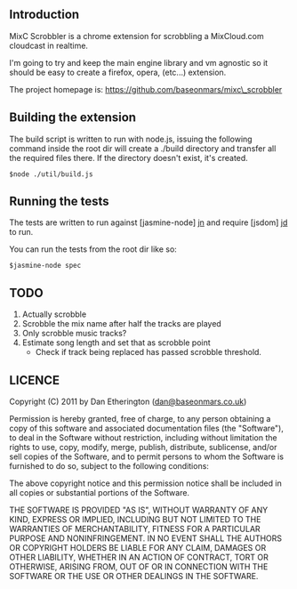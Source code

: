 Introduction
------------

MixC Scrobbler is a chrome extension for scrobbling a MixCloud.com cloudcast in realtime.

I'm going to try and keep the main engine library and vm agnostic so it should be 
easy to create a firefox, opera, (etc...) extension.

The project homepage is: https://github.com/baseonmars/mixc\_scrobbler

Building the extension
----------------------

The build script is written to run with node.js, issuing the following command inside the
root dir will create a ./build directory and transfer all the required files there. If the
directory doesn't exist, it's created.

	$node ./util/build.js

Running the tests
-----------------

The tests are written to run against [jasmine-node] [jn] and require [jsdom] [jd] to run.

  [jn]: https://github.com/mhevery/jasmine-node
  [jd]: https://github.com/tmpvar/jsdom

You can run the tests from the root dir like so:

	$jasmine-node spec

TODO
----

1. Actually scrobble
2. Scrobble the mix name after half the tracks are played
3. Only scrobble music tracks?
4. Estimate song length and set that as scrobble point
    - Check if track being replaced has passed scrobble threshold.

LICENCE
-------

Copyright (C) 2011 by Dan Etherington (dan@baseonmars.co.uk)

Permission is hereby granted, free of charge, to any person obtaining a copy
of this software and associated documentation files (the "Software"), to deal
in the Software without restriction, including without limitation the rights
to use, copy, modify, merge, publish, distribute, sublicense, and/or sell
copies of the Software, and to permit persons to whom the Software is
furnished to do so, subject to the following conditions:

The above copyright notice and this permission notice shall be included in
all copies or substantial portions of the Software.

THE SOFTWARE IS PROVIDED "AS IS", WITHOUT WARRANTY OF ANY KIND, EXPRESS OR
IMPLIED, INCLUDING BUT NOT LIMITED TO THE WARRANTIES OF MERCHANTABILITY,
FITNESS FOR A PARTICULAR PURPOSE AND NONINFRINGEMENT. IN NO EVENT SHALL THE
AUTHORS OR COPYRIGHT HOLDERS BE LIABLE FOR ANY CLAIM, DAMAGES OR OTHER
LIABILITY, WHETHER IN AN ACTION OF CONTRACT, TORT OR OTHERWISE, ARISING FROM,
OUT OF OR IN CONNECTION WITH THE SOFTWARE OR THE USE OR OTHER DEALINGS IN
THE SOFTWARE.
